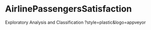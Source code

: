 # AirlinePassengersSatisfaction
Exploratory Analysis and Classification
?style=plastic&logo=appveyor
